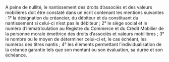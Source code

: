 A peine de nullité, le nantissement des droits d’associés et des valeurs mobilières
doit être constaté dans un écrit contenant les mentions suivantes :
1° la désignation du créancier, du débiteur et du constituant du nantissement si celui-ci
n’est pas le débiteur ;
2° le siège social et le numéro d’immatriculation au Registre du Commerce et du Crédit
Mobilier de la personne morale émettrice des droits d’associés et valeurs mobilières ;
3° le nombre ou le moyen de déterminer celui-ci et, le cas échéant, les numéros des titres
nantis ;
4° les éléments permettant l’individualisation de la créance garantie tels que son montant
ou son évaluation, sa durée et son échéance.